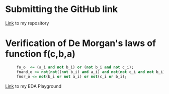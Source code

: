 # Submitting the GitHub link
[Link](https://github.com/217196/Digital-electronics-1) to my repository

# Verification of De Morgan's laws of function f(c,b,a)
```vhdl  
     fo_o  <= (a_i and not b_i) or (not b_i and not c_i);
     fnand_o <= not(not((not b_i) and a_i) and not(not c_i and not b_i));
     fnor_o <= not(b_i or not a_i) or not(c_i or b_i);
```
[Link](https://www.edaplayground.com/x/MgMM) to my EDA Playground
